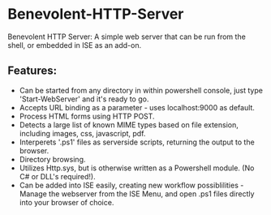 # Benevolent-HTTP-Server
Benevolent HTTP Server: A simple web server that can be run from the shell, or embedded in ISE as an add-on.

## Features:
- Can be started from any directory in within powershell console, just type 'Start-WebServer' and it's ready to go.
- Accepts URL binding as a parameter - uses localhost:9000 as default.
- Process HTML forms using HTTP POST.
- Detects a large list of known MIME types based on file extension, including images, css, javascript, pdf.
- Interperets '.ps1' files as serverside scripts, returning the output to the browser.
- Directory browsing.
- Utilizes Http.sys, but is otherwise written as a Powershell module. (No C# or DLL's required!).
- Can be added into ISE easily, creating new workflow possiblilities - Manage the webserver from the ISE Menu, and open .ps1 files directly into your browser of choice.
